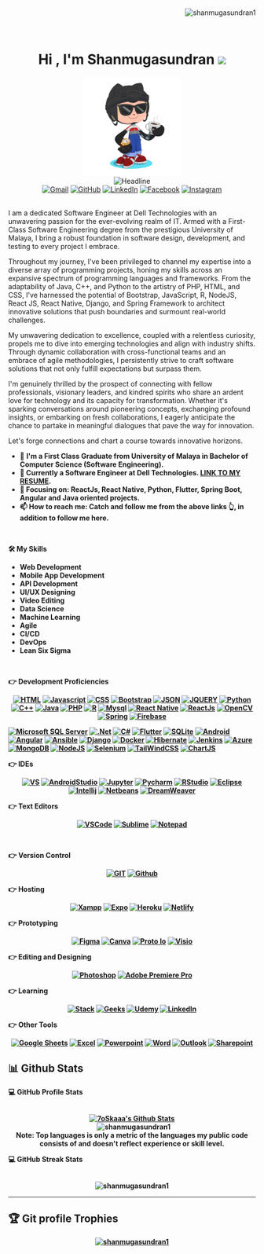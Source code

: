 
<br>

<p align="right"><img src="https://komarev.com/ghpvc/?username=shanmugasundran1&label=Profile%20views&color=0e75b6&style=flat"
    alt="shanmugasundran1" /> 
  </p>
  <br>
  
<h1 align="center">Hi , I'm Shanmugasundran <img src="https://media.giphy.com/media/hvRJCLFzcasrR4ia7z/giphy.gif" width="35"></h1>

<div>
    <div align=center>
        <img src="https://raw.githubusercontent.com/AhmedFathyDev/AhmedFathyDev/main/GitHub.png" alt="GitHub Octocat Drinking a Cup of Coffee" height="200">
    </div>
    <div align=center>
        <img src="https://readme-typing-svg.herokuapp.com?lines=Hi+There%2C+I'm+Shanmugasundran;Software+Engineering+Graduate;Web+Developer;Mobile+App+Developer;Problem+Solver;Passionate+Coder;Learner&center=true&width=500&height=50" alt="Headline" />
    </div>
    <div align=center>
<a href="mailto:shanmugasundran1@gmail.com"><img img src="https://img.shields.io/badge/gmail-%23EA4335.svg?style=flat&logo=gmail&logoColor=white" alt="Gmail"/></a>
<a href="https://github.com/shanmugasundran1"><img src="https://img.shields.io/badge/github-%23181717.svg?style=flat&logo=github&logoColor=white" alt="GitHub"/></a>
<a href="https://www.linkedin.com/in/shanmugasundran-ramachandran"><img src="https://img.shields.io/badge/linkedin-%230A66C2.svg?style=flat&logo=linkedin&logoColor=white" alt="LinkedIn"/></a>
<a href="https://www.facebook.com/shanmuga.sundran"><img src="https://img.shields.io/badge/facebook-%231877F2.svg?style=flat&logo=facebook&logoColor=white" alt="Facebook"/></a>
<a href="https://www.instagram.com/shanmuga_1/"><img src="https://img.shields.io/badge/instagram-%23E4405F.svg?style=flat&logo=instagram&logoColor=white" alt="Instagram"/></a>
    </div>
    <div align=left>
        <br>
        <p>
		    I am a dedicated Software Engineer at Dell Technologies with an unwavering passion for the ever-evolving realm of IT. Armed with a First-Class Software Engineering degree from the prestigious University of Malaya, I bring a robust foundation in software design, development, and testing to every project I embrace.

Throughout my journey, I've been privileged to channel my expertise into a diverse array of programming projects, honing my skills across an expansive spectrum of programming languages and frameworks. From the adaptability of Java, C++, and Python to the artistry of PHP, HTML, and CSS, I've harnessed the potential of Bootstrap, JavaScript, R, NodeJS, React JS, React Native, Django, and Spring Framework to architect innovative solutions that push boundaries and surmount real-world challenges.

My unwavering dedication to excellence, coupled with a relentless curiosity, propels me to dive into emerging technologies and align with industry shifts. Through dynamic collaboration with cross-functional teams and an embrace of agile methodologies, I persistently strive to craft software solutions that not only fulfill expectations but surpass them.

I'm genuinely thrilled by the prospect of connecting with fellow professionals, visionary leaders, and kindred spirits who share an ardent love for technology and its capacity for transformation. Whether it's sparking conversations around pioneering concepts, exchanging profound insights, or embarking on fresh collaborations, I eagerly anticipate the chance to partake in meaningful dialogues that pave the way for innovation.

Let's forge connections and chart a course towards innovative horizons.
        </p>
        <ul>
            <li>🌱 <b>I'm a First Class Graduate from University of Malaya in Bachelor of Computer Science (Software Engineering).</li>
	    <li>🤔 <b>Currently a Software Engineer at Dell Technologies. <a href="https://drive.google.com/file/d/1M0xglTUVh4lmtNduJw5AG07SrsRG9yPg/view?usp=sharing">LINK TO MY RESUME</a>.</li>
            <li>🎯 <b>Focusing on</b>: ReactJs, React Native, Python, Flutter, Spring Boot, Angular and Java oriented projects.</li>
            <li>📫 <b>How to reach me</b>: Catch and follow me from the above links 👆, in addition to follow me here.</li>
        </ul>
    </div>
</div>


<br>


🛠️ My Skills
        <ul>
            <li>Web Development</li>
	    <li>Mobile App Development</li>
            <li>API Development</li>
            <li>UI/UX Designing</li>
	    <li>Video Editing</li>
	    <li>Data Science</li>
            <li>Machine Learning</li>
	    <li>Agile</li>
            <li>CI/CD</li>
	    <li>DevOps</li>
     	    <li>Lean Six Sigma</li>
        </ul>
<br>

👉 Development Proficiencies

<p align="center"> 
<a href=""><img alt="HTML" src="https://img.shields.io/badge/-HTML-05122A?style=flat&logo=HTML5"></a>  
<a href=""><img alt="Javascript" src="https://img.shields.io/badge/-JavaScript-05122A?style=flat&logo=javascript"></a>
<a href=""><img alt="CSS" src="https://img.shields.io/badge/-CSS-05122A?style=flat&logo=CSS3&logoColor=1572B6"></a>
<a href=""><img alt="Bootstrap" src="https://img.shields.io/badge/-Bootstrap-05122A?style=flat&logo=bootstrap&logoColor=563D7C"></a>
<a href=""><img alt="JSON" src="https://img.shields.io/badge/-JSON-05122A?style=flat&logo=json&logoColor=white"></a>
<a href=""><img alt="JQUERY" src="https://img.shields.io/badge/-JQuery-blue?style=flat&logo=jquery&link=https://github.com/BRdhanani"></a>
<a href=""><img alt="Python" src="https://img.shields.io/badge/-Python-05122A?style=flat&logo=python"></a>
<a href=""><img alt="C++" src="https://img.shields.io/badge/-C++-05122A?style=flat&logo=C%2B%2B&logoColor=00599C"></a>
<a href=""><img alt="Java" src="https://img.shields.io/badge/-Java-05122A?style=flat&logo=Java&logoColor=FFA518"></a>
<a href=""><img alt="PHP" src="https://img.shields.io/badge/-PHP-05122A?style=flat&logo=php&logoColor=777BB4"></a>
<a href=""><img alt="R" src="https://img.shields.io/badge/-R-05122A?style=flat&logo=R&logoColor=276DC3"></a>
<a href=""><img alt="Mysql" src="https://img.shields.io/badge/-MySQL-05122A?style=flat&logo=mysql&logoColor=white"></a>
<a href=""><img alt="React Native" src="https://img.shields.io/badge/-React Native-05122A?style=flat&logo=react"></a>
<a href=""><img alt="ReactJs" src="https://img.shields.io/badge/-React Js-05122A?style=flat&logo=react"></a>
<a href=""><img alt="OpenCV" src="https://img.shields.io/badge/-OpenCV-05122A?style=flat&logo=opencv&logoColor=5C3EE8"></a>
<a href=""><img alt="Spring" src="https://img.shields.io/badge/-Spring Framework-05122A?style=flat&logo=spring&logoColor=green"></a>
<a href=""><img alt="Firebase" src="https://img.shields.io/badge/-Firebase-05122A?style=flat&logo=firebase&logoColor=FFCA28"></a>

 <a href=""><img alt="Microsoft SQL Server" src="https://img.shields.io/badge/Microsoft%20SQL%20Server-CC2927?style=for-the-badge&logo=microsoft%20sql%20server&logoColor=white"></a>
 <a href=""><img alt=".Net" src="https://img.shields.io/badge/.NET-5C2D91?style=for-the-badge&logo=.net&logoColor=white"></a>
 <a href=""><img alt="C#" src="https://img.shields.io/badge/c%23-%23239120.svg?style=for-the-badge&logo=c-sharp&logoColor=white"></a>
 <a href=""><img alt="Flutter" src="https://img.shields.io/badge/Flutter-%2302569B.svg?style=for-the-badge&logo=Flutter&logoColor=white"></a>
 <a href=""><img alt="SQLite" src="https://img.shields.io/badge/sqlite-%2307405e.svg?style=for-the-badge&logo=sqlite&logoColor=white"></a>
 <a href=""><img alt="Android" src="https://img.shields.io/badge/Android-3DDC84?style=for-the-badge&logo=android&logoColor=white"></a>
 <a href=""><img alt="Angular" src="https://img.shields.io/badge/angular-%23DD0031.svg?style=for-the-badge&logo=angular&logoColor=white"></a>
 <a href=""><img alt="Ansible" src="https://img.shields.io/badge/ansible-%231A1918.svg?style=for-the-badge&logo=ansible&logoColor=white"></a>
 <a href=""><img alt="Django" src="https://img.shields.io/badge/django-%23092E20.svg?style=for-the-badge&logo=django&logoColor=white"></a>
 <a href=""><img alt="Docker" src="https://img.shields.io/badge/docker-%230db7ed.svg?style=for-the-badge&logo=docker&logoColor=white"></a>
 <a href=""><img alt="Hibernate" src="https://img.shields.io/badge/Hibernate-59666C?style=for-the-badge&logo=Hibernate&logoColor=white"></a>
 <a href=""><img alt="Jenkins" src="https://img.shields.io/badge/jenkins-%232C5263.svg?style=for-the-badge&logo=jenkins&logoColor=white"></a>
 <a href=""><img alt="Azure" src="https://img.shields.io/badge/azure-%230072C6.svg?style=for-the-badge&logo=microsoftazure&logoColor=white"></a>
 <a href=""><img alt="MongoDB" src="https://img.shields.io/badge/MongoDB-%234ea94b.svg?style=for-the-badge&logo=mongodb&logoColor=white"></a>
 <a href=""><img alt="NodeJS" src="https://img.shields.io/badge/node.js-6DA55F?style=for-the-badge&logo=node.js&logoColor=white"></a>
 <a href=""><img alt="Selenium" src="https://img.shields.io/badge/-selenium-%43B02A?style=for-the-badge&logo=selenium&logoColor=white"></a>
 <a href=""><img alt="TailWindCSS" src="https://img.shields.io/badge/tailwindcss-%2338B2AC.svg?style=for-the-badge&logo=tailwind-css&logoColor=white"></a>
<a href=""><img alt="ChartJS" src="https://img.shields.io/badge/chart.js-F5788D.svg?style=for-the-badge&logo=chart.js&logoColor=white"></a>
</p>


👉 IDEs

<p align="center">
<a href=""><img alt="VS" src="https://img.shields.io/badge/-Visual%20Studio%20-05122A?style=flat&logo=visual-studio-code&logoColor=purple"></a>
<a href=""><img alt="AndroidStudio" src="https://img.shields.io/badge/-Android%20Studio-05122A?style=flat&logo=android-studio&logoColor=3DDC84"></a>
<a href=""><img alt="Jupyter" src="https://img.shields.io/badge/-Jupyter%20Notebook-05122A?style=flat&logo=jupyter&logoColor=F37626"></a>
<a href=""><img alt="Pycharm" src="https://img.shields.io/badge/pycharm-143?logo=pycharm&logoColor=black&color=05122A&labelColor=green"></a>
<a href=""><img alt="RStudio" src="https://img.shields.io/badge/-RStudio-05122A?style=flat&logo=rstudio"></a>
<a href=""><img alt="Eclipse" src="https://img.shields.io/badge/-Eclipse-05122A?style=flat&logo=eclipse-ide&logoColor=white"></a>
<a href=""><img alt="Intellij" src="https://img.shields.io/badge/IntelliJ&nbsp;IDEA-000000.svg?logo=intellij-idea&logoColor=white"></a>
<a href=""><img alt="Netbeans" src="https://img.shields.io/badge/NetBeansIDE-05122A.svg?logo=apache-netbeans-ide&logoColor=white"></a>
<a href=""><img alt="DreamWeaver" src="https://img.shields.io/badge/Adobe%20Dreamweaver-05122A.svg?style=flat&logo=Adobe%20Dreamweaver&logoColor=green"></a>
</p>


👉 Text Editors

<p align="center">
<a href=""><img alt="VSCode" src="https://img.shields.io/badge/-Visual%20Studio%20Code-05122A?style=flat&logo=visual-studio-code&logoColor=007ACC"></a>
<a href=""><img alt="Sublime" src="https://img.shields.io/badge/-Sublime%20Text-05122A?style=flat&logo=sublime-text&logoColor=FF9800"></a>
<a href=""><img alt="Notepad" src="https://img.shields.io/badge/Notepad++-05122A.svg?logo=notepad%2B%2B&logoColor=white"></a>
</p>
<br/>


👉 Version Control
<p align="center">
<a href=""><img alt="GIT" src="https://img.shields.io/badge/-Git-05122A?style=flat&logo=git"></a>
<a href=""><img alt="Github" src="https://img.shields.io/badge/-GitHub-05122A?style=flat&logo=github"></a>
</p>


👉 Hosting
<p align="center">
<a href=""><img alt="Xampp" src="https://img.shields.io/badge/Xampp-F37623?style=flat&logo=xampp&logoColor=white"/></a> 
<a href=""><img alt="Expo" src="https://img.shields.io/badge/expo-1C1E24?style=flat&logo=expo&logoColor=#D04A37"/></a> 
<a href=""><img alt="Heroku" src="https://img.shields.io/badge/Heroku-430098?style=flat&logo=heroku&logoColor=white"></a>
<a href=""><img alt="Netlify" src="https://img.shields.io/badge/Netlify-00C7B7?style=flat&logo=netlify&logoColor=white"></a>
</p>


👉 Prototyping
<p align="center">
<a href=""><img alt="Figma" src="https://img.shields.io/badge/Figma-F24E1E?style=flat&logo=figma&logoColor=white"></a>
<a href=""><img alt="Canva" src="https://img.shields.io/badge/Canva-%2300C4CC.svg?style=flat&logo=Canva&logoColor=white"/></a>
<a href=""><img alt="Proto Io" src="https://img.shields.io/badge/Proto.io-161637?style=flat&logo=proto.io&logoColor=00e5ff"></a>
<a href=""><img alt="Visio" src="https://img.shields.io/badge/Microsoft_PowerPoint-B7472A?style=flat&logo=microsoft-powerpoint&logoColor=white"></a>
</p>


👉 Editing and Designing
<p align="center">
<a href=""><img alt="Photoshop" src="https://img.shields.io/badge/-Photoshop-05122A?style=flat&logo=adobe-photoshop"></a>
<a href=""><img alt="Adobe Premiere Pro" src="https://img.shields.io/badge/Adobe Premiere Pro-05122A.svg?style=flat&logo=adobepremierepro&logoColor=purple"/></a>
</p>


👉 Learning
<p align="center">
<a href=""><img alt="Stack" src="https://img.shields.io/badge/-Stack%20Overflow-FE7A16?style=flat&logo=stack-overflow&logoColor=white"></a>
<a href=""><img alt="Geeks" src="https://img.shields.io/badge/geeksforgeeks-%230F9D58.svg?style=flat&logo=geeksforgeeks&logoColor=white"></a>
<a href=""><img alt="Udemy" src="https://img.shields.io/badge/Udemy-A435F0?style=for-the-badge&logo=Udemy&logoColor=white"></a>
<a href=""><img alt="LinkedIn" src="https://img.shields.io/badge/linkedin-%230077B5.svg?style=for-the-badge&logo=linkedin&logoColor=white"></a>
</p>


👉 Other Tools
<p align="center">
<a href=""><img alt="Google Sheets" src="https://img.shields.io/badge/Google%20Sheets%20-%2334A853.svg?style=flat&logo=google%20sheets&logoColor=white"></a>
<a href=""><img alt="Excel" src="https://img.shields.io/badge/Microsoft_Excel-217346?style=flat&logo=microsoft-excel&logoColor=white"></a>
<a href=""><img alt="Powerpoint" src="https://img.shields.io/badge/Microsoft_PowerPoint-B7472A?style=flat&logo=microsoft-powerpoint&logoColor=white"></a>
<a href=""><img alt="Word" src="https://img.shields.io/badge/Microsoft_Word-2B579A?style=flat&logo=microsoft-word&logoColor=white"></a>
<a href=""><img alt="Outlook" src="https://img.shields.io/badge/Google%20Sheets%20-%2334A853.svg?style=flat&logo=google%20sheets&logoColor=white"></a>
<a href=""><img alt="Sharepoint" src="https://img.shields.io/badge/Microsoft_Excel-217346?style=flat&logo=microsoft-excel&logoColor=white"></a>
</p>



## 📊 Github Stats

  <summary><b>💻 GitHub Profile Stats</b></summary>
  <br/>
  <p align="center">
    <a href="https://github.com/anuraghazra/github-readme-stats"><img alt="7oSkaaa's Github Stats" src="https://github-readme-stats.vercel.app/api?username=shanmugasundran1&show_icons=true&count_private=true&theme=algolia" height="192px"/></a>
<br/>
  &nbsp;
	  <img src="https://github-readme-stats.vercel.app/api/top-langs?username=shanmugasundran1&langs_count=10&show_icons=true&locale=en&layout=compact&theme=algolia" alt="shanmugasundran1" height="192px"/>
  <br/>
  <b>Note:</b> Top languages is only a metric of the languages my public code consists of and doesn't reflect experience or skill level.
  </p>
  
   <summary><b>💻 GitHub Streak Stats</b></summary>
<br>
<p align="center"><img src="https://github-readme-streak-stats.herokuapp.com/?user=shanmugasundran1&theme=algolia" alt="shanmugasundran1" /></p>


----

## :trophy: Git profile Trophies

<p align="center"> <a href="https://github.com/ryo-ma/github-profile-trophy"><img src="https://github-profile-trophy.vercel.app/?username=shanmugasundran1&layout=compact&theme=algolia" alt="shanmugasundran1" /></a> </p>


<br>


<br>

